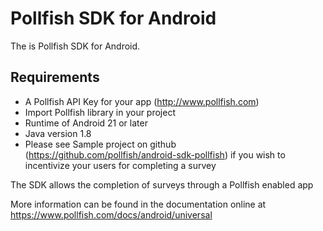 # Pollfish SDK for Android

The is Pollfish SDK for Android.

## Requirements
- A Pollfish API Key for your app (http://www.pollfish.com)
- Import Pollfish library in your project
- Runtime of Android 21 or later
- Java version 1.8
- Please see Sample project on github (https://github.com/pollfish/android-sdk-pollfish) if you wish to incentivize your users for completing a survey

The SDK allows the completion of surveys through a Pollfish enabled app

More information can be found in the documentation online at https://www.pollfish.com/docs/android/universal
